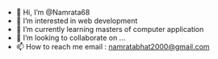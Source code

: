 - 👋 Hi, I’m @Namrata68
- 👀 I’m interested in web development
- 🌱 I’m currently learning masters of computer application
- 💞️ I’m looking to collaborate on ...
- 📫 How to reach me email : namratabhat2000@gmail.com

<!---
Namrata68/Namrata68 is a ✨ special ✨ repository because its `README.md` (this file) appears on your GitHub profile.
You can click the Preview link to take a look at your changes.
--->
